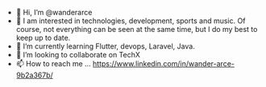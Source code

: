 - 👋 Hi, I’m @wanderarce
- 👀 I am interested in technologies, development, sports and music. Of course, not everything can be seen at the same time, but I do my best to keep up to date.
- 🌱 I’m currently learning Flutter, devops, Laravel, Java.
- 💞️ I’m looking to collaborate on TechX
- 📫 How to reach me ...
   https://www.linkedin.com/in/wander-arce-9b2a367b/
   
<!---
wanderarce/wanderarce is a ✨ special ✨ repository because its `README.md` (this file) appears on your GitHub profile.
You can click the Preview link to take a look at your changes.
--->
